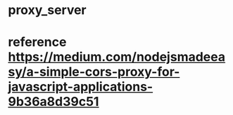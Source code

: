 # proxy_server
# reference https://medium.com/nodejsmadeeasy/a-simple-cors-proxy-for-javascript-applications-9b36a8d39c51
